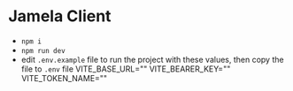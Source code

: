 # Jamela Client

- `npm i`
- `npm run dev`
- edit `.env.example` file to run the project with these values, then copy the file to `.env` file
VITE_BASE_URL=""
VITE_BEARER_KEY=""
VITE_TOKEN_NAME=""
